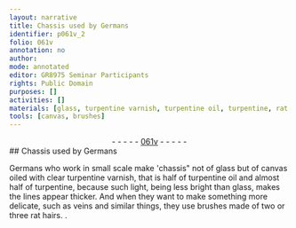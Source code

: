 ```yaml
---
layout: narrative
title: Chassis used by Germans
identifier: p061v_2
folio: 061v
annotation: no
author:
mode: annotated
editor: GR8975 Seminar Participants
rights: Public Domain
purposes: []
activities: []
materials: [glass, turpentine varnish, turpentine oil, turpentine, rat hairs]
tools: [canvas, brushes]
---
```


 <div class="folio" align="center">- - - - - <a href="http://gallica.bnf.fr/ark:/12148/btv1b10500001g/f128.image" target="_blank">061v</a> - - - - - </div> 
## Chassis used by Germans

 
Germans who work in small scale make 'chassis" not of <span class="material">glass</span> but of <span class="tool">canvas</span> oiled with clear <span class="material">turpentine varnish</span>, that is half of <span class="material">turpentine oil</span> and almost half of <span class="material">turpentine</span>, because such light, being less bright than glass, makes the lines appear thicker. And when they want to make something more delicate, such as veins and similar things, they use <span class="tool">brushes</span> made of two or three <span class="material">rat hairs</span>. 
. 